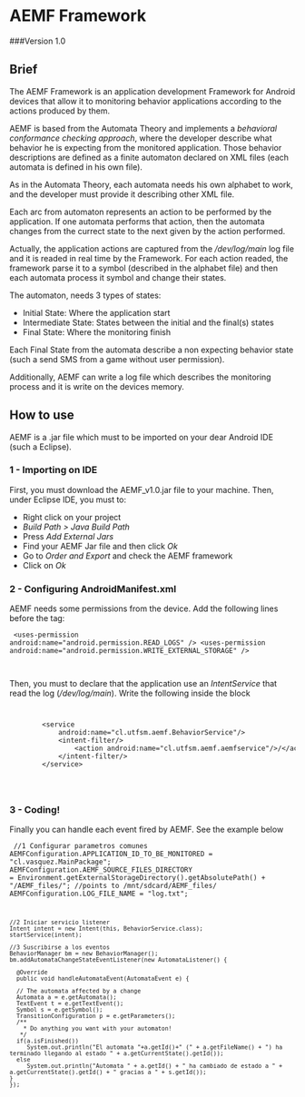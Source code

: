 AEMF Framework
==============

###Version 1.0

## Brief
The AEMF Framework is an application development Framework for Android devices that allow it to monitoring 
behavior applications according to the actions produced by them.

AEMF is based from the Automata Theory and implements a *behavioral conformance checking approach*, where 
the developer describe what behavior he is expecting
from the monitored application. Those behavior descriptions are defined as a finite automaton declared on XML files
(each automata is defined in his own file).

As in the Automata Theory, each automata needs his own alphabet to work, and the developer must provide it describing 
other XML file. 

Each arc from automaton represents an action to be performed by the application. If one automata performs that action,
then the automata changes from the currect state to the next given by the action performed.

Actually, the application actions are captured from the */dev/log/main* log file and it is readed in real time by 
the Framework. For each action readed, the framework parse it to a symbol (described in the alphabet file) and then 
each automata process it symbol and change their states.

The automaton, needs 3 types of states:
 - Initial State: Where the application start
 - Intermediate State: States between the initial and the final(s) states
 - Final State: Where the monitoring finish

Each Final State from the automata describe a non expecting behavior state (such a send SMS from a game without user permission).

Additionally, AEMF can write a log file which describes the monitoring process and it is write on the devices memory.


## How to use
AEMF is a .jar file which must to be imported on your dear Android IDE (such a Eclipse).

### 1 - Importing on IDE
First, you must download the AEMF_v1.0.jar file to your machine.
Then, under Eclipse IDE, you must to:
 - Right click on your project
 - *Build Path > Java Build Path*
 - Press *Add External Jars*
 - Find your AEMF Jar file and then click *Ok*
 - Go to *Order and Export* and check the AEMF framework
 - Click on *Ok*

### 2 - Configuring AndroidManifest.xml
AEMF needs some permissions from the device. Add the following lines before the *<application>* tag:
<code><pre>
    &lt;uses-permission android:name="android.permission.READ_LOGS" /&gt;
    &lt;uses-permission android:name="android.permission.WRITE_EXTERNAL_STORAGE" /&gt;
</pre>
</code>

Then, you must to declare that the application use an *IntentService* that read the log (*/dev/log/main*).
Write the following inside the *<application></application>* block
<code>
<pre>
        &lt;service 
            android:name="cl.utfsm.aemf.BehaviorService"/&gt;
            &lt;intent-filter/&gt;
                &lt;action android:name="cl.utfsm.aemf.aemfservice"/&gt;/&lt;/action/&gt;
            &lt;/intent-filter/&gt;
        &lt;/service>
</pre>
</code>

### 3 - Coding!
Finally you can handle each event fired by AEMF. See the example below
<code><pre>
    //1 Configurar parametros comunes
    AEMFConfiguration.APPLICATION_ID_TO_BE_MONITORED = "cl.vasquez.MainPackage";
    AEMFConfiguration.AEMF_SOURCE_FILES_DIRECTORY 
    = Environment.getExternalStorageDirectory().getAbsolutePath() + "/AEMF_files/";	//points to /mnt/sdcard/AEMF_files/
    AEMFConfiguration.LOG_FILE_NAME = "log.txt";
    
    //2 Iniciar servicio listener
    Intent intent = new Intent(this, BehaviorService.class);
    startService(intent);
    
    //3 Suscribirse a los eventos
    BehaviorManager bm = new BehaviorManager();
    bm.addAutomataChangeStateEventListener(new AutomataListener() {
    
      @Override
      public void handleAutomataEvent(AutomataEvent e) {
      
      // The automata affected by a change
      Automata a = e.getAutomata();
      TextEvent t = e.getTextEvent();
      Symbol s = e.getSymbol();
      TransitionConfiguration p = e.getParameters();
      /**
        * Do anything you want with your automaton!
       */
      if(a.isFinished())
         System.out.println("El automata "+a.getId()+" (" + a.getFileName() + ") ha terminado llegando al estado " + a.getCurrentState().getId());
      else
         System.out.println("Automata " + a.getId() + " ha cambiado de estado a " + a.getCurrentState().getId() + " gracias a " + s.getId());
    }
    });
</pre></code>


